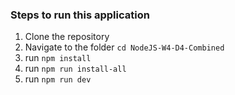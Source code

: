 ### Steps to run this application

1) Clone the repository
2) Navigate to the folder `cd NodeJS-W4-D4-Combined`
3) run `npm install`
4) run `npm run install-all`
5) run `npm run dev` 